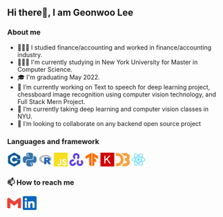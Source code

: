 ## Hi there👋, I am Geonwoo Lee 


### About me
- 🧑🏻‍💼 I studied finance/accounting and worked in finance/accounting industry.  
- 🧑🏻‍💻 I'm currently studying in New York University for Master in Computer Science.  
- 🎓 I'm graduating May 2022.
- 🔭 I’m currently working on Text to speech for deep learning project, chessboard image recognition using computer vision technology, and Full Stack Mern Project. 
- 🌱 I’m currently taking deep learning and computer vision classes in NYU. 
- 👯 I’m looking to collaborate on any backend open source project 
 


### Languages and framework
[<img height="32" width="32" src="./icons/cplusplus.svg"/>](https://isocpp.org/)
[<img height="32" width="32" src="./icons/python.svg"/>](https://www.python.org/)
[<img height="32" width="32" src="./icons/r-svgrepo-com.svg"/>](https://reactjs.org/)
[<img height="32" width="32" src="./icons/javascript.svg"/>](https://developer.mozilla.org/en-US/docs/Web/JavaScript)
[<img height="32" width="32" src="./icons/opencv.svg"/>](https://opencv.org/)
[<img height="32" width="32" src="./icons/tensorflow.svg"/>](https://www.tensorflow.org/)
[<img height="32" width="32" src="./icons/keras.svg"/>](https://keras.io/)
[<img height="32" width="32" src="./icons/d3dotjs.svg"/>](https://d3js.org/)
[<img height="32" width="32" src="./icons/react.svg"/>](https://reactjs.org/)

### 📫 How to reach me
[<img height="32" width="32" src="./icons/gmail.svg"/>](mailto:gl1858@nyu.edu)
[<img height="32" width="32" src="./icons/linkedin.svg"/>](https://www.linkedin.com/in/geonwoo-lee-b1458247/)














